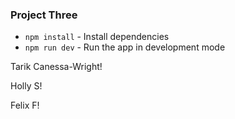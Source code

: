 ### Project Three

* `npm install` - Install dependencies
* `npm run dev` - Run the app in development mode

Tarik Canessa-Wright!

Holly S!

Felix F!